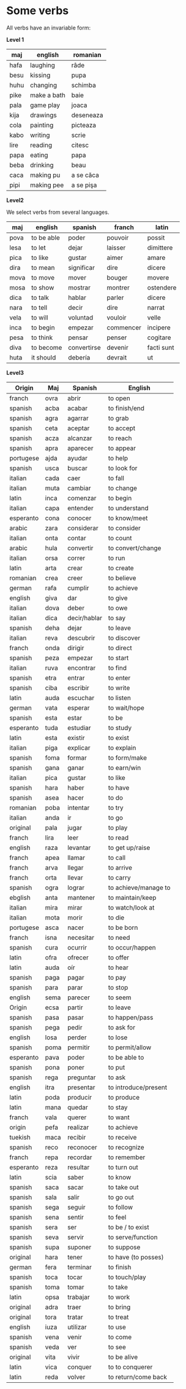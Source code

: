 # Some verbs

All verbs have an invariable form:

**Level 1**

maj  | english       | romanian
-----|---------------|-----------------
hafa | laughing      | râde
besu | kissing       | pupa
huhu | changing      | schimba
pike | make a bath   | baie
pala | game play     | joaca
kija | drawings      | deseneaza
cola | painting      | picteaza
kabo | writing       | scrie
lire | reading       | citesc  
papa | eating        | papa
beba | drinking      | beau
caca | making pu     | a se căca
pipi | making pee    | a se pişa

**Level2** 

We select verbs from several languages.

maj  |english   |spanish    |franch    |latin
-----|----------|-----------|----------|---------------
pova |to be able|poder      |pouvoir   |possit
lesa |to let    |dejar      |laisser   |dimittere
pica |to like   |gustar     |aimer     |amare
dira |to mean   |significar |dire      |dicere
mova |to move   |mover      |bouger    |movere
mosa |to show   |mostrar    |montrer   |ostendere
dica |to talk   |hablar     |parler    |dicere
nara |to tell   |decir      |dire      |narrat
vela |to will   |voluntad   |vouloir   |velle
inca |to begin  |empezar    |commencer |incipere
pesa |to think  |pensar     |penser    |cogitare
diva |to become |convertirse|devenir   |facti sunt
huta |it should |debería    |devrait   |ut


**Level3**

Origin    | Maj     |Spanish      | English
----------|---------|-------------|---------------
franch    | ovra    |abrir        | to open
spanish   | acba    |acabar       | to finish/end
spanish   | agra    |agarrar      | to grab
spanish   | ceta    |aceptar      | to accept
spanish   | acza    |alcanzar     | to reach
spanish   | apra    |aparecer     | to appear
portugese | ajda    |ayudar       | to help
spanish   | usca    |buscar       | to look for
italian   | cada    |caer         | to fall
italian   | muta    |cambiar      | to change
latin     | inca    |comenzar     | to begin
italian   | capa    |entender     | to understand
esperanto | cona    |conocer      | to know/meet
arabic    | zara    |considerar   | to consider
italian   | onta    |contar       | to count
arabic    | hula    |convertir    | to convert/change
italian   | orsa    |correr       | to run
latin     | arta    |crear        | to create
romanian  | crea    |creer        | to believe
german    | rafa    |cumplir      | to achieve
english   | giva    |dar          | to give
italian   | dova    |deber        | to owe
italian   | dica    |decir/hablar | to say
spanish   | deha    |dejar        | to leave
italian   | reva    |descubrir    | to discover
franch    | onda    |dirigir      | to direct
spanish   | peza    |empezar      | to start
italian   | ruva    |encontrar    | to find
spanish   | etra    |entrar       | to enter
spanish   | ciba    |escribir     | to write
latin     | auda    |escuchar     | to listen
german    | vata    |esperar      | to wait/hope
spanish   | esta    |estar        | to be
esperanto | tuda    |estudiar     | to study
latin     | esta    |existir      | to exist
italian   | piga    |explicar     | to explain
spanish   | foma    |formar       | to form/make
spanish   | gana    |ganar        | to earn/win
italian   | pica    |gustar       | to like
spanish   | hara    |haber        | to have
spanish   | asea    |hacer        | to do
romanian  | poba    |intentar     | to try
italian   | anda    |ir           | to go
original  | pala    |jugar        | to play
franch    | lira    |leer         | to read
english   | raza    |levantar     | to get up/raise
franch    | apea    |llamar       | to call
franch    | arva    |llegar       | to arrive
franch    | orta    |llevar       | to carry
spanish   | ogra    |lograr       | to achieve/manage to
ebglish   | anta    |mantener     | to maintain/keep
italian   | mira    |mirar        | to watch/look at
italian   | mota    |morir        | to die
portugese | asca    |nacer        | to be born
franch    | isna    |necesitar    | to need
spanish   | cura    |ocurrir      | to occur/happen
latin     | ofra    |ofrecer      | to offer
latin     | auda    |oír          | to hear
spanish   | paga    |pagar        | to pay
spanish   | para    |parar        | to stop
english   | sema    |parecer      | to seem
Origin    | ecsa    |partir       | to leave
spanish   | pasa    |pasar        | to happen/pass
spanish   | pega    |pedir        | to ask for
english   | losa    |perder       | to lose
spanish   | poma    |permitir     | to permit/allow
esperanto | pava    |poder        | to be able to
spanish   | pona    |poner        | to put
spanish   | rega    |preguntar    | to ask
english   | itra    |presentar    | to introduce/present
latin     | poda    |producir     | to produce
latin     | mana    |quedar       | to stay
franch    | vala    |querer       | to want
origin    | pefa    |realizar     | to achieve
tuekish   | maca    |recibir      | to receive
spanish   | reco    |reconocer    | to recognize
franch    | repa    |recordar     | to remember
esperanto | reza    |resultar     | to turn out
latin     | scia    |saber        | to know
spanish   | saca    |sacar        | to take out
spanish   | sala    |salir        | to go out
spanish   | sega    |seguir       | to follow
spanish   | sena    |sentir       | to feel
spanish   | sera    |ser          | to be / to exist
spanish   | seva    |servir       | to serve/function
spanish   | supa    |suponer      | to suppose
original  | hara    |tener        | to have (to posses)
german    | fera    |terminar     | to finish
spanish   | toca    |tocar        | to touch/play
spanish   | toma    |tomar        | to take
latin     | opsa    |trabajar     | to work
original  | adra    |traer        | to bring
original  | tora    |tratar       | to treat
english   | iuza    |utilizar     | to use
spanish   | vena    |venir        | to come
spanish   | veda    |ver          | to see
original  | vita    |vivir        | to be alive 
latin     | vica    |conquer      | to to conquerer
latin     | reda    |volver       | to return/come back


